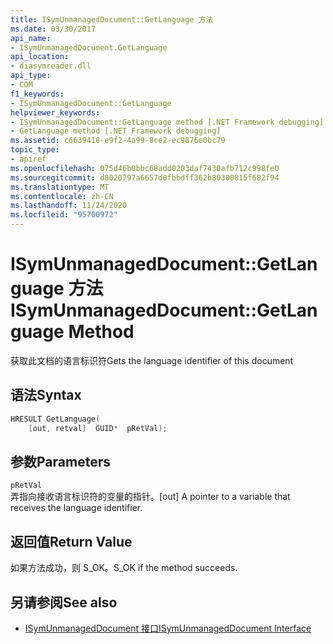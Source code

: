 ```yaml
---
title: ISymUnmanagedDocument::GetLanguage 方法
ms.date: 03/30/2017
api_name:
- ISymUnmanagedDocument.GetLanguage
api_location:
- diasymreader.dll
api_type:
- COM
f1_keywords:
- ISymUnmanagedDocument::GetLanguage
helpviewer_keywords:
- ISymUnmanagedDocument::GetLanguage method [.NET Framework debugging]
- GetLanguage method [.NET Framework debugging]
ms.assetid: c6639418-e9f2-4a99-8ce2-ec9876e0bc79
topic_type:
- apiref
ms.openlocfilehash: 075d46b0bbc68add0203daf7430afb712c998fe0
ms.sourcegitcommit: d8020797a6657d0fbbdff362b80300815f682f94
ms.translationtype: MT
ms.contentlocale: zh-CN
ms.lasthandoff: 11/24/2020
ms.locfileid: "95700972"
---
```

# <a name="isymunmanageddocumentgetlanguage-method"></a><span data-ttu-id="51837-102">ISymUnmanagedDocument::GetLanguage 方法</span><span class="sxs-lookup"><span data-stu-id="51837-102">ISymUnmanagedDocument::GetLanguage Method</span></span>

<span data-ttu-id="51837-103">获取此文档的语言标识符</span><span class="sxs-lookup"><span data-stu-id="51837-103">Gets the language identifier of this document</span></span>  
  
## <a name="syntax"></a><span data-ttu-id="51837-104">语法</span><span class="sxs-lookup"><span data-stu-id="51837-104">Syntax</span></span>  
  
```cpp  
HRESULT GetLanguage(  
    [out, retval]  GUID*  pRetVal);  
```  
  
## <a name="parameters"></a><span data-ttu-id="51837-105">参数</span><span class="sxs-lookup"><span data-stu-id="51837-105">Parameters</span></span>  

 `pRetVal`  
 <span data-ttu-id="51837-106">弄指向接收语言标识符的变量的指针。</span><span class="sxs-lookup"><span data-stu-id="51837-106">[out] A pointer to a variable that receives the language identifier.</span></span>  
  
## <a name="return-value"></a><span data-ttu-id="51837-107">返回值</span><span class="sxs-lookup"><span data-stu-id="51837-107">Return Value</span></span>  

 <span data-ttu-id="51837-108">如果方法成功，则 S_OK。</span><span class="sxs-lookup"><span data-stu-id="51837-108">S_OK if the method succeeds.</span></span>  
  
## <a name="see-also"></a><span data-ttu-id="51837-109">另请参阅</span><span class="sxs-lookup"><span data-stu-id="51837-109">See also</span></span>

- [<span data-ttu-id="51837-110">ISymUnmanagedDocument 接口</span><span class="sxs-lookup"><span data-stu-id="51837-110">ISymUnmanagedDocument Interface</span></span>](isymunmanageddocument-interface.md)
